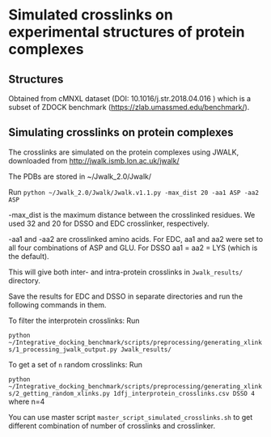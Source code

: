 # Simulated crosslinks on experimental structures of protein complexes

## Structures
Obtained from cMNXL dataset (DOI: 10.1016/j.str.2018.04.016 ) which is a subset of ZDOCK benchmark (https://zlab.umassmed.edu/benchmark/). 

## Simulating crosslinks on protein complexes

The crosslinks are simulated on the protein complexes using JWALK, downloaded from http://jwalk.ismb.lon.ac.uk/jwalk/

The PDBs are stored in ~/Jwalk_2.0/Jwalk/

Run `python ~/Jwalk_2.0/Jwalk/Jwalk.v1.1.py -max_dist 20 -aa1 ASP -aa2 ASP`

 -max_dist is the maximum distance between the crosslinked residues.  We used 32 and 20 for DSSO and EDC crosslinker, respectively.

 -aa1 and -aa2 are crosslinked amino acids. For EDC, aa1 and aa2 were set to all four combinations of ASP and GLU. For DSSO aa1 = aa2 = LYS (which is the default). 

This will give both inter- and intra-protein crosslinks in `Jwalk_results/` directory. 

Save the results for EDC and DSSO in separate directories and run the following commands in them.

To filter the interprotein crosslinks: Run 

`python ~/Integrative_docking_benchmark/scripts/preprocessing/generating_xlinks/1_processing_jwalk_output.py Jwalk_results/`

To get a set of `n` random crosslinks: Run 

`python ~/Integrative_docking_benchmark/scripts/preprocessing/generating_xlinks/2_getting_random_xlinks.py 1dfj_interprotein_crosslinks.csv DSSO 4` where n=4

You can use master script `master_script_simulated_crosslinks.sh` to get different combination of number of crosslinks and crosslinker. 

